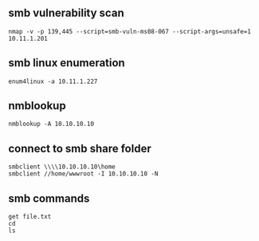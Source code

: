 ## smb vulnerability scan
```
nmap -v -p 139,445 --script=smb-vuln-ms08-067 --script-args=unsafe=1 10.11.1.201
```

## smb linux enumeration
```
enum4linux -a 10.11.1.227
```

## nmblookup
```
nmblookup -A 10.10.10.10
```

## connect to smb share folder
```
smbclient \\\\10.10.10.10\home
smbclient //home/wwwroot -I 10.10.10.10 -N
```
## smb commands
```
get file.txt
cd
ls
```
